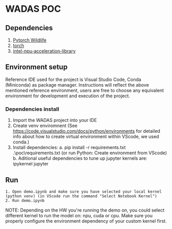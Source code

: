 # WADAS POC

## Dependencies
1. [Pytorch Wildlife](https://github.com/microsoft/CameraTraps)
2. [torch](https://pytorch.org/)
3. [intel-npu-acceleration-library](https://github.com/intel/intel-npu-acceleration-library)

## Environment setup
Reference IDE used for the project is Visual Studio Code, Conda (Miniconda) as package manager.
Instructions will reflect the above mentioned reference environment, users are free to choose any equivalent environment for development and execution of the project.

### Dependencies install ###
   1. Import the WADAS project into your IDE 
   2. Create venv enviromnent (See https://code.visualstudio.com/docs/python/environments for detailed info about how to create virtual environment within VScode, we used conda.)
   3. Install dependencies: 
      a. pip install -r requirements.txt .\poc\requirements.txt (or run Python: Create environment from VScode)
      b. Aditional useful dependencies to tune up jupyter kernels are: ipykernel jupyter
## Run
    1. Open demo.ipynb and make sure you have selected your local kernel (python venv) (in VScode run the command "Select Notebook Kernel")
    2. Run demo.ipynb

NOTE: Depending on the HW you're running the demo on, you could select different kernel to run the model on: npu, cuda or cpu. Make sure you properly configure the environment dependency of your custom kernel first.